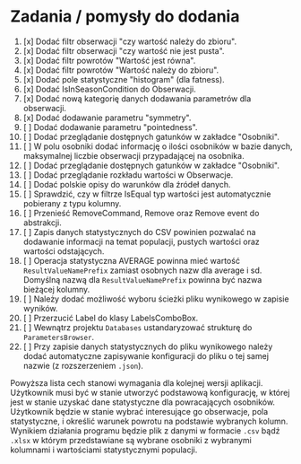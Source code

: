 # Zadania / pomysły do dodania

1. [x] Dodać filtr obserwacji "czy wartość należy do zbioru".
2. [x] Dodać filtr obserwacji "czy wartość nie jest pusta".
3. [x] Dodać filtr powrotów "Wartość jest równa".
4. [x] Dodać filtr powrotów "Wartość należy do zbioru".
5. [x] Dodać pole statystyczne "histogram" (dla fatness).
6. [x] Dodać IsInSeasonCondition do Obserwacji.
7. [x] Dodać nową kategorię danych dodawania parametrów dla obserwacji.
8. [x] Dodać dodawanie parametru "symmetry".
9. [ ] Dodać dodawanie parametru "pointedness".
10. [ ] Dodać przeglądanie dostępnych gatunków w zakładce "Osobniki".
11. [ ] W polu osobniki dodać informację o ilości osobników w bazie danych, maksymalnej liczbie obserwacji przypadającej na osobnika.
12. [ ] Dodać przeglądanie dostępnych gatunków w zakładce "Osobniki".
13. [ ] Dodać przeglądanie rozkładu wartości w Obserwacje.
14. [ ] Dodać polskie opisy do warunków dla źródeł danych.
15. [ ] Sprawdzić, czy w filtrze IsEqual typ wartości jest automatycznie pobierany z typu kolumny.
16. [ ] Przenieść RemoveCommand, Remove oraz Remove event do abstrakcji.
17. [ ] Zapis danych statystycznych do CSV powinien pozwalać na dodawanie informacji na temat populacji, pustych wartości oraz wartości odstających.
18. [ ] Operacja statystyczna AVERAGE powinna mieć wartość `ResultValueNamePrefix` zamiast osobnych nazw dla average i sd. Domyślną nazwą dla `ResultValueNamePrefix` powinna być nazwa bieżącej kolumny.
19. [ ] Należy dodać możliwość wyboru ścieżki pliku wynikowego w zapisie wyników. 
20. [ ] Przerzucić Label do klasy LabelsComboBox.
21. [ ] Wewnątrz projektu `Databases` ustandaryzować strukturę do `ParametersBrowser`.
22. [ ] Przy zapisie danych statystycznych do pliku wynikowego należy dodać automatyczne zapisywanie konfiguracji do pliku o tej samej nazwie (z rozszerzeniem `.json`).

Powyższa lista cech stanowi wymagania dla kolejnej wersji aplikacji. Użytkownik musi być w stanie utworzyć podstawową konfigurację, w której jest w stanie uzyskać dane statystyczne dla powracających osobników. Użytkownik będzie w stanie wybrać interesujące go obserwacje, pola statystyczne, i określić warunek powrotu na podstawie wybranych kolumn. Wynikiem działania programu będzie plik z danymi w formacie `.csv` bądź `.xlsx` w którym przedstawiane są wybrane osobniki z wybranymi kolumnami i wartościami statystycznymi populacji.